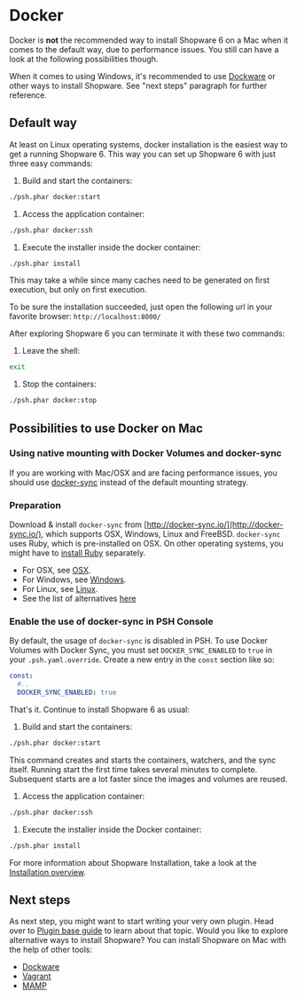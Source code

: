 # Docker

Docker is **not** the recommended way to install Shopware 6 on a Mac when it comes to the default way, due to performance issues. You still can have a look at the following possibilities though.

When it comes to using Windows, it's recommended to use [Dockware](dockware) or other ways to install Shopware. See "next steps" paragraph for further reference.

## Default way

At least on Linux operating systems, docker installation is the easiest way to get a running Shopware 6. This way you can set up Shopware 6 with just three easy commands:

1. Build and start the containers:

```sh
./psh.phar docker:start
```

1. Access the application container:

```sh
./psh.phar docker:ssh
```

1. Execute the installer inside the docker container:

```sh
./psh.phar install
```

This may take a while since many caches need to be generated on first execution, but only on first execution.

<!-- markdown-link-check-disable-next-line -->

To be sure the installation succeeded, just open the following url in your favorite browser: `http://localhost:8000/`

After exploring Shopware 6 you can terminate it with these two commands:

1. Leave the shell:

```sh
exit
```

1. Stop the containers:

```sh
./psh.phar docker:stop
```

## Possibilities to use Docker on Mac

### Using native mounting with Docker Volumes and docker-sync

If you are working with Mac/OSX and are facing performance issues, you should use [docker-sync](http://docker-sync.io/) instead of the default mounting strategy.

### Preparation

Download & install `docker-sync` from [http://docker-sync.io/](http://docker-sync.io/), which supports OSX, Windows, Linux and FreeBSD. `docker-sync` uses Ruby, which is pre-installed on OSX. On other operating systems, you might have to [install Ruby](https://www.ruby-lang.org/en/) separately.

- For OSX, see [OSX](https://docker-sync.readthedocs.io/en/latest/getting-started/installation.html#installation-osx).
- For Windows, see [Windows](https://docker-sync.readthedocs.io/en/latest/getting-started/installation.html#installation-windows).
- For Linux, see [Linux](https://docker-sync.readthedocs.io/en/latest/getting-started/installation.html#installation-linux).
- See the list of alternatives [here](https://docker-sync.readthedocs.io/en/latest/miscellaneous/alternatives.html)

### Enable the use of docker-sync in PSH Console

By default, the usage of `docker-sync` is disabled in PSH. To use Docker Volumes with Docker Sync, you must set `DOCKER_SYNC_ENABLED` to `true` in your `.psh.yaml.override`. Create a new entry in the `const` section like so:

```yaml
const:
  #..
  DOCKER_SYNC_ENABLED: true
```

That's it. Continue to install Shopware 6 as usual:

1. Build and start the containers:

```sh
./psh.phar docker:start
```

This command creates and starts the containers, watchers, and the sync itself. Running start the first time takes several minutes to complete. Subsequent starts are a lot faster since the images and volumes are reused.

1. Access the application container:

```sh
./psh.phar docker:ssh
```

1. Execute the installer inside the Docker container:

```sh
./psh.phar install
```

For more information about Shopware Installation, take a look at the [Installation overview](overview).

## Next steps

As next step, you might want to start writing your very own plugin. Head over to [Plugin base guide](../plugins/plugins/plugin-base-guide) to learn about that topic. Would you like to explore alternative ways to install Shopware? You can install Shopware on Mac with the help of other tools:

- [Dockware](dockware)
- [Vagrant](vagrant)
- [MAMP](mamp)
